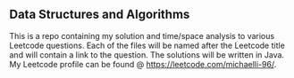 ## Data Structures and Algorithms

This is a repo containing my solution and time/space analysis to various Leetcode questions. Each of the files will be named after the Leetcode title and will contain a link to the question. The solutions will be written in Java. My Leetcode profile can be found @ https://leetcode.com/michaelli-96/.


